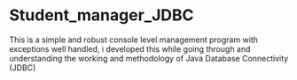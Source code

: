 # Student_manager_JDBC
This is a simple and robust console level  management program with exceptions well handled, i developed this while going through and understanding the working and methodology of Java Database Connectivity (JDBC) 
